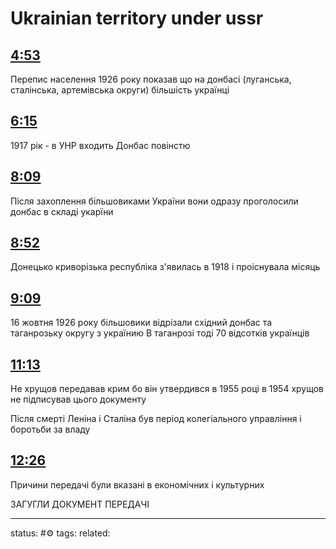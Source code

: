 
# Ukrainian territory under ussr
<!-- Generated by <a href="https://www.yinote.co/#installation">YiNote</a> -->

## [4:53](https://www.youtube.com/channel/UCXx3yVx9paWJ-BLZVqQ8CRQ?t=293)

Перепис населення 1926 року показав що на донбасі (луганська, сталінська, артемівська округи) більшість українці

## [6:15](https://www.youtube.com/channel/UCXx3yVx9paWJ-BLZVqQ8CRQ?t=375)

1917 рік - в УНР входить Донбас повінстю

## [8:09](https://www.youtube.com/channel/UCXx3yVx9paWJ-BLZVqQ8CRQ?t=489)

Після захоплення більшовиками України вони одразу проголосили донбас в складі укарїни

## [8:52](https://www.youtube.com/channel/UCXx3yVx9paWJ-BLZVqQ8CRQ?t=532)

Донецько криворізька республіка з'явилась в 1918 і проіснувала місяць

## [9:09](https://www.youtube.com/channel/UCXx3yVx9paWJ-BLZVqQ8CRQ?t=549)

16 жовтня 1926 року більшовики відрізали східний донбас та таганрозьку округу з українию В таганрозі тоді 70 відсотків українців

## [11:13](https://www.youtube.com/channel/UCXx3yVx9paWJ-BLZVqQ8CRQ?t=673)

Нe хрущов передавав крим бо він утвердився в 1955 році
в 1954 хрущов не підписував цього документу

Після смерті Леніна і Сталіна був період колегіального управління і боротьби за владу

## [12:26](https://www.youtube.com/channel/UCXx3yVx9paWJ-BLZVqQ8CRQ?t=746)

Причини передачі були вказані в економічних і культурних 



ЗАГУГЛИ ДОКУМЕНТ ПЕРЕДАЧІ

---
status: #⚙️ 
tags: 
related: 